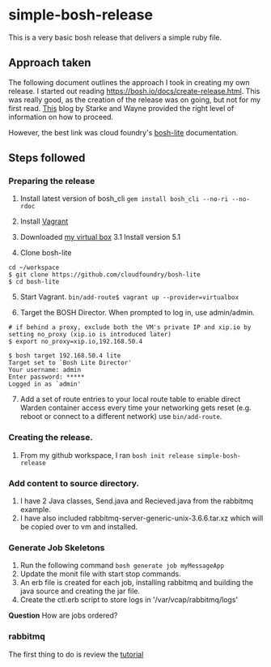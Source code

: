 # simple-bosh-release
This is a very basic bosh release that delivers a simple ruby file. 
## Approach taken
The following document outlines the approach I took in creating my own release.
I started out reading https://bosh.io/docs/create-release.html. This was really good, as the creation of the release was on going, but not for my first read. [This](http://www.starkandwayne.com/blog/your-first-bosh-release/) blog by Starke and Wayne 
provided the right level of information on how to proceed. 

However, the best link was cloud foundry's [bosh-lite](https://github.com/cloudfoundry/bosh-lite) documentation. 
## Steps followed
### Preparing the release
1. Install latest version of bosh_cli `gem install bosh_cli --no-ri --no-rdoc`

2. Install [Vagrant](https://www.vagrantup.com/docs/getting-started/)

3. Downloaded [my virtual box](https://www.virtualbox.org/wiki/Downloads)
3.1 Install version 5.1


4. Clone bosh-lite

 ```
 cd ~/workspace
 $ git clone https://github.com/cloudfoundry/bosh-lite
 $ cd bosh-lite
 ```

5. Start Vagrant. 
`bin/add-route$ vagrant up --provider=virtualbox`

6. Target the BOSH Director. When prompted to log in, use admin/admin.
```
# if behind a proxy, exclude both the VM's private IP and xip.io by setting no_proxy (xip.io is introduced later)
$ export no_proxy=xip.io,192.168.50.4

$ bosh target 192.168.50.4 lite
Target set to `Bosh Lite Director'
Your username: admin
Enter password: *****
Logged in as `admin' 
```

7. Add a set of route entries to your local route table to enable direct Warden container
 access every time your networking gets reset (e.g. reboot or connect to a different network) use `bin/add-route`.

### Creating the release.
1. From my github workspace, I ran `bosh init release simple-bosh-release`

### Add content to source directory.
1. I have 2 Java classes, Send.java and Recieved.java from the rabbitmq example.
2. I have also included rabbitmq-server-generic-unix-3.6.6.tar.xz which will be copied over to vm and installed. 

### Generate Job Skeletons
1. Run the following command `bosh generate job myMessageApp`
2. Update the monit file with start stop commands. 
3. An erb file is created for each job, installing rabbitmq and building the java source and creating the jar file.
4. Create the ctl.erb script to store logs in '/var/vcap/rabbitmq/logs'

**Question** How are jobs ordered?


### rabbitmq
The first thing to do is review the [tutorial](https://www.rabbitmq.com/tutorials/tutorial-one-java.html)
